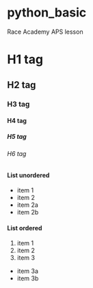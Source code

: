 # python_basic
Race Academy APS lesson

# H1 tag
## H2 tag
### H3 tag
#### H4 tag
##### H5 tag
###### H6 tag

#### List unordered
* item 1
* item 2
 * item 2a
 * item 2b
#### List ordered
1. item 1
2. item 2
3. item 3
 * item 3a
 * item 3b
 
 
